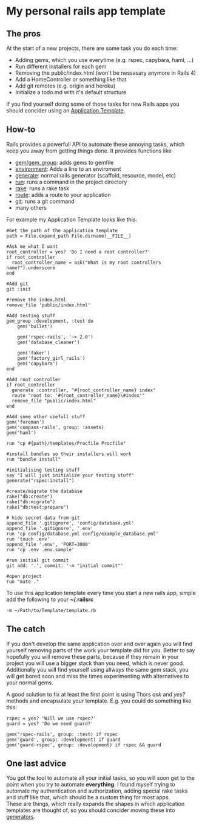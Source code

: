 My personal rails app template
==============================

The pros
--------
At the start of a new projects, there are some task you do each time:

  * Adding gems, which you use everytime (e.g. rspec, capybara, haml, ...)
  * Run different installers for each gem
  * Removing the public/index.html (won't be nessasary anymore in Rails 4)
  * Add a HomeController or something like that
  * Add git remotes (e.g. origin and heroku)
  * Initialize a todo.md with it's default structure

If you find yourself doing some of those tasks for new Rails apps you should concider using an [Application Template](http://edgeguides.rubyonrails.org/rails_application_templates.html).

How-to
------

Rails provides a powerfull API to automate these annoying tasks, which keep you away from getting things done. It provides functions like

  * [gem/gem_group](http://edgeguides.rubyonrails.org/rails_application_templates.html#gem-args): adds gems to gemfile
  * [environment](http://edgeguides.rubyonrails.org/rails_application_templates.html#environment-application-data-nil-options-block): Adds a line to an enviroment
  * [generate](http://edgeguides.rubyonrails.org/rails_application_templates.html#generate-what-args): normal rails generator (scaffold, resource, model, etc)
  * [run](http://edgeguides.rubyonrails.org/rails_application_templates.html#run-command): runs a command in the project directory
  * [rake](http://edgeguides.rubyonrails.org/rails_application_templates.html#rake-command-options): runs a rake task
  * [route](http://edgeguides.rubyonrails.org/rails_application_templates.html#route-routing-code): adds a route to your application
  * [git](http://edgeguides.rubyonrails.org/rails_application_templates.html#git-command): runs a git command
  * many others

For example my Application Template looks like this:

    #Get the path of the application template
    path = File.expand_path File.dirname(__FILE__)

    #Ask me what I want
    root_controller = yes? 'Do I need a root controller?'
    if root_controller
      root_controller_name = ask("What is my root controllers name?").underscore
    end

    #Add git
    git :init

    #remove the index.html
    remove_file 'public/index.html'

    #Add testing stuff
    gem_group :development, :test do
        gem('bullet')

        gem('rspec-rails', '~> 2.0')
        gem('database_cleaner')

        gem('faker')
        gem('factory_girl_rails')
        gem('capybara')
    end

    #Add root controller
    if root_controller
      generate :controller, "#{root_controller_name} index"
      route "root to: '#{root_controller_name}\#index'"
      remove_file "public/index.html"
    end

    #Add some other usefull stuff
    gem('foreman')
    gem('compass-rails', group: :assets)
    gem('haml')

    run "cp #{path}/templates/Procfile Procfile"

    #install bundles so their installers will work
    run "bundle install"

    #initialising testing stuff
    say "I will just initialize your testing stuff"
    generate("rspec:install")

    #create/migrate the database
    rake("db:create")
    rake("db:migrate")
    rake("db:test:prepare")

    # hide secret data from git
    append_file '.gitignore', 'config/database.yml'
    append_file '.gitignore', '.env'
    run 'cp config/database.yml config/example_database.yml'
    run 'touch .env'
    append_file '.env', 'PORT=3000'
    run 'cp .env .env.sample'

    #run initial git commit
    git add: '.', commit: '-m "initial commit"'

    #open project
    run "mate ."

To use this application template every time you start a new rails app, simple add the following to your **~/.railsrc**

    -m ~/Path/to/Template/template.rb

The catch
---------

If you don't develop the same application over and over again you will find yourself removing parts of the work your template did for you.
Better to say hopefully you will remove these parts, because if they remain in your project you will use a bigger stack than you need, which is never good.
Additionally you will find yourself using allways the same gem stack, you will get bored soon and miss the times experimenting with alternatives to your normal gems.

A good solution to fix at least the first point is using Thors *ask* and *yes?* methods and encapsulate your template. E.g. you could do something like this:

    rspec = yes? 'Will we use rspec?'
    guard = yes? 'Do we need guard?'

    gem('rspec-rails', group: :test) if rspec
    gem('guard', group: :development) if guard
    gem('guard-rspec', group: :development) if rspec && guard

One last advice
---------------

You got the tool to automate all your initial tasks, so you will soon get to the point when you try to automate **everything**. I found myself trying to automate my authentication and authorization, adding special rake tasks and stuff like that, which should be a custom thing for most apps.<br />
These are things, which really expands the shapes in which application templates are thought of, so you should concider moving these into [generators](http://guides.rubyonrails.org/generators.html).